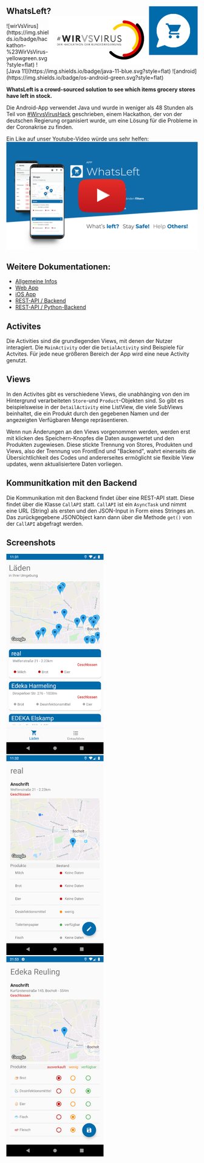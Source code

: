 <h2> WhatsLeft?
  <img src="./img/WhatsleftLogo.svg" align="right" width="128" height="128" />
  <img src="./img/wirvsviruslogo.png" align="right" width="264" height="128" />
</h2>
![wirVsVirus](https://img.shields.io/badge/hackathon-%23WirVsVirus-yellowgreen.svg?style=flat)
![Java 11](https://img.shields.io/badge/java-11-blue.svg?style=flat)
![android](https://img.shields.io/badge/os-android-green.svg?style=flat)

**WhatsLeft is a crowd-sourced solution to see which items grocery stores have left in stock.**

Die Android-App verwendet Java und wurde in weniger als 48 Stunden als Teil von [#WirvsVirusHack](https://wirvsvirushackathon.org) geschrieben, einem Hackathon, der von der deutschen Regierung organisiert wurde, um eine Lösung für die Probleme in der Coronakrise zu finden.

Ein Like auf unser Youtube-Video würde uns sehr helfen:
[![Youtube-Video](./img/video.png)](https://www.youtube.com/watch?v=2uvcPGzixnA&feature=emb_title)

## Weitere Dokumentationen: 

- [Allgemeine Infos](https://devpost.com/software/17_stock_tracking_crowd)
- [Web App](https://github.com/WVV-Crowd-Sourced-Stock-Tracking/Web) 
- [iOS App](https://github.com/WVV-Crowd-Sourced-Stock-Tracking/ios-App)
- [REST-API / Backend](https://github.com/WVV-Crowd-Sourced-Stock-Tracking/Backend)
- [REST-API / Python-Backend](https://github.com/WVV-Crowd-Sourced-Stock-Tracking/Backend-python)

## Activites

Die Activities sind die grundlegenden Views, mit denen der Nutzer interagiert. Die `MainActivity` oder die `DetialActivity` sind Beispiele für Actvites. Für jede neue größeren Bereich der App wird eine neue Activity genutzt.

## Views

In den Activites gibt es verschiedene Views, die unabhänging von den im Hintergrund verarbeiteten `Store`-und `Product`-Objekten sind. So gibt es beispielsweise in der `DetailActivity` eine ListView, die viele SubViews beinhaltet, die ein Produkt durch den gegebenen Namen und der angezeigten Verfügbaren Menge repräsentieren.

Wenn nun Änderungen an den Views vorgenommen werden, werden erst mit klicken des Speichern-Knopfes die Daten ausgewertet und den Produkten zugewiesen. Diese stickte Trennung von Stores, Produkten und Views, also der Trennung von FrontEnd und "Backend", wahrt einerseits die Übersichtlichkeit des Codes und andererseites ermöglicht sie flexible View updates, wenn aktualisiertere Daten vorliegen.

## Kommunitkation mit den Backend

Die Kommunikation mit den Backend findet über eine REST-API statt. Diese findet über die Klasse `CallAPI` statt. `CallAPI` ist ein `AsyncTask` und nimmt eine URL (String) als ersten und den JSON-Input in Form eines Stringes an. Das zurückgegebene JSONObject kann dann über die Methode `get()` von der `CallAPI` abgefragt werden.

## Screenshots

<p float="left">
  <img src="./img/screenshot_stores.png" width="256" />
  <img src="./img/screenshot_detail_view.png" width="256" />
  <img src="./img/screenshot_edit_mode.png" width="256" /> 
</p>



